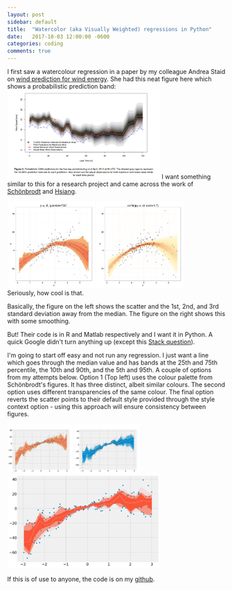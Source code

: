 ```yaml
---
layout: post
sidebar: default
title:  "Watercolor (aka Visually Weighted) regressions in Python"
date:   2017-10-03 12:00:00 -0600
categories: coding
comments: true
---
```

I first saw a watercolour regression in a paper by my colleague Andrea Staid on [wind prediction for wind energy](http://pierrepinson.com/docs/Staid2013_maxwind_revised.pdf).
She had this neat figure here which shows a probabilistic prediction band:
<img class ="image" src="/img/blog/staid.png"  width = "70%">
I want something similar to this for a research project and came across the work of [Schönbrodt](http://www.nicebread.de/visually-weighted-watercolor-plots-new-variants-please-vote/) and [Hsiang](http://www.fight-entropy.com/2012/08/watercolor-regression.html).
<div class="cent">
  <img src = '/img/blog/schonbrodt.jpeg' width="40%">
  <img src = '/img/blog/schonbrodt_2.jpeg' width="40%">
</div>
Seriously, how cool is that.

Basically, the figure on the left shows the scatter and the 1st, 2nd, and 3rd standard deviation away from the median. The figure on the right shows this with some smoothing.

But! Their code is in R and Matlab respectively and I want it in Python. A quick Google didn't turn anything up (except this [Stack question](https://stackoverflow.com/questions/12465608/python-scatter-plot-with-median-and-ci)).

I'm going to start off easy and not run any regression.
  I just want a line which goes through the median value and has bands at the 25th and 75th percentile, the 10th and 90th, and the 5th and 95th.
  A couple of options from my attempts below.
  Option 1 (Top left) uses the colour palette from Schönbrodt's figures. It has three distinct, albeit similar colours.
  The second option uses different transparencies of the same colour.
  The final option reverts the scatter points to their default style provided through the style context option - using this approach will ensure consistency between figures.

<div class="cent">
  <img src = '/img/blog/fig1.png' width="30%">
  <img src = '/img/blog/fig2.png' width="30%">
</div>
<img class ="image" src="/img/blog\/fig3.png"  width = "70%">

If this is of use to anyone, the code is on my [github](https://github.com/tommlogan/watercolor).
